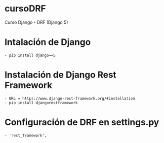 # cursoDRF
Curso Django - DRF (Django 5)

# Intalación de Django
	- pip install django==5

# Instalación de Django Rest Framework
	- URL = https://www.django-rest-framework.org/#installation
	- pip install djangorestframework

# Configuración de DRF en settings.py
	- 'rest_framework',
